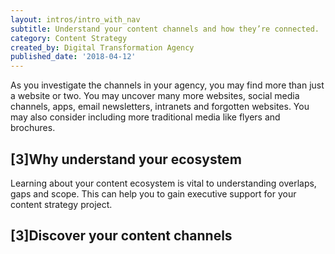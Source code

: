 ```yaml
---
layout: intros/intro_with_nav
subtitle: Understand your content channels and how they’re connected.
category: Content Strategy
created_by: Digital Transformation Agency
published_date: '2018-04-12'
---
```

As you investigate the channels in your agency, you may find more than just a website or two. You may uncover many more websites, social media channels, apps, email newsletters, intranets and forgotten websites. You may also consider including more traditional media like flyers and brochures.

## [3]Why understand your ecosystem

Learning about your content ecosystem is vital to understanding overlaps, gaps and scope. This can help you to gain executive support for your content strategy project.

## [3]Discover your content channels
